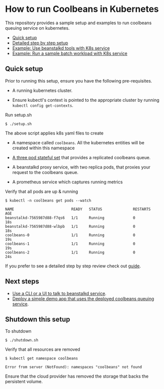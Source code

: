 How to run Coolbeans in Kubernetes
==================================

This repository provides a sample setup and examples to run coolbeans queuing service on kubernetes.

- [Quick setup](#quick-setup)
- [Detailed step by step setup](doc/Guide.md)
- [Example: Use beanstalkd tools with K8s service](doc/Example_cli.md)
- [Example: Run a sample batch workload with K8s service](doc/Example_batch_workload.md)



Quick setup
-----------

Prior to running this setup, ensure you have the following pre-requisites.

- A running kubernetes cluster. 

- Ensure kubectl's context is pointed to the appropriate cluster by running `kubectl config get-contexts`.


Run setup.sh 

    $ ./setup.sh

The above script applies k8s yaml files to create

- A namespace called `coolbeans`. All the kubernetes entities will be created within this namespace

- [A three pod stateful set](k8s/cluster-node/3-statefulset.yaml) that provides a replicated coolbeans queue.

- A beanstalkd proxy service, with two replica pods, that proxies your request to the coolbeans queue.

- A prometheus service which captures running metrics

Verify that all pods are up & running

    $ kubectl -n coolbeans get pods --watch

    NAME                          READY   STATUS              RESTARTS   AGE
    beanstalkd-7565987d88-f7qs6   1/1     Running             0          18s
    beanstalkd-7565987d88-wlbpb   1/1     Running             0          18s
    coolbeans-0                   1/1     Running             0          19s
    coolbeans-1                   1/1     Running             0          19s
    coolbeans-2                   1/1     Running             0          24s

If you prefer to see a detailed step by step review check out [guide]((doc/Guide.md)).

Next steps
----------

- [Use a CLI or a UI to talk to beanstalkd service](doc/Example_cli.md).
- [Deploy a simple demo app that uses the deployed coolbeans queuing service](doc/Example_batch_workload.md).

Shutdown this setup
-------------------

To shutdown 

    $ ./shutdown.sh

Verify that all resources are removed

    $ kubectl get namespace coolbeans

    Error from server (NotFound): namespaces "coolbeans" not found

Ensure that the cloud provider has removed the storage that backs the persistent volume.